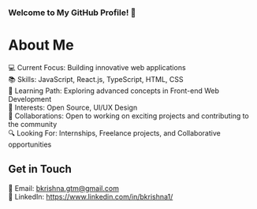### Welcome to My GitHub Profile! 👋

# About Me
💻 Current Focus: Building innovative web applications</br>
📚 Skills: JavaScript, React.js, TypeScript, HTML, CSS</br>
🌱 Learning Path: Exploring advanced concepts in Front-end Web Development</br>
🌟 Interests: Open Source, UI/UX Design</br>
🤝 Collaborations: Open to working on exciting projects and contributing to the community</br>
🔍 Looking For: Internships, Freelance projects, and Collaborative opportunities</br>

## Get in Touch
📧 Email: bkrishna.gtm@gmail.com</br>
💼 LinkedIn: https://www.linkedin.com/in/bkrishna1/</br>

